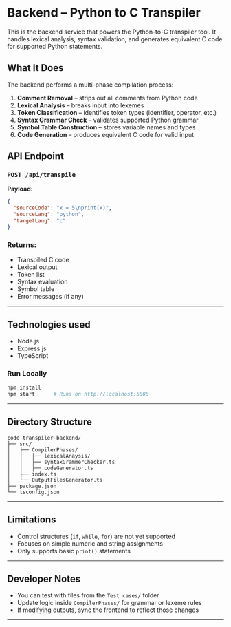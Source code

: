 # **Backend – Python to C Transpiler**

This is the backend service that powers the Python-to-C transpiler tool. It handles lexical analysis, syntax validation, and generates equivalent C code for supported Python statements.

## What It Does

The backend performs a multi-phase compilation process:

1. **Comment Removal** – strips out all comments from Python code
2. **Lexical Analysis** – breaks input into lexemes
3. **Token Classification** – identifies token types (identifier, operator, etc.)
4. **Syntax Grammar Check** – validates supported Python grammar
5. **Symbol Table Construction** – stores variable names and types
6. **Code Generation** – produces equivalent C code for valid input

## API Endpoint

### `POST /api/transpile`

**Payload:**
```json
{
  "sourceCode": "x = 5\nprint(x)",
  "sourceLang": "python",
  "targetLang": "c"
}
```
### Returns:
* Transpiled C code
* Lexical output
* Token list
* Syntax evaluation
* Symbol table
* Error messages (if any)
---
## Technologies used
* Node.js
* Express.js
* TypeScript

### Run Locally
```bash
npm install
npm start      # Runs on http://localhost:5000
```
---
## Directory Structure
```pgsql
code-transpiler-backend/
├── src/
│   ├── CompilerPhases/
│   │   ├── lexicalAnaysis/
│   │   ├── syntaxGrammerChecker.ts
│   │   ├── codeGenerator.ts
│   ├── index.ts
│   └── OutputFilesGenerator.ts
├── package.json
└── tsconfig.json
```
---
## Limitations
* Control structures (`if`, `while`, `for`) are not yet supported
* Focuses on simple numeric and string assignments
* Only supports basic `print()` statements
---
## Developer Notes
* You can test with files from the `Test cases/` folder
* Update logic inside `CompilerPhases/` for grammar or lexeme rules
* If modifying outputs, sync the frontend to reflect those changes
---
